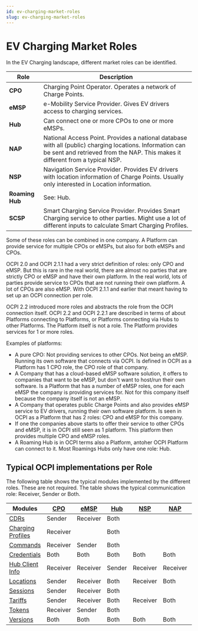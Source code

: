 ```yaml
---
id: ev-charging-market-roles
slug: ev-charging-market-roles
---
```

# EV Charging Market Roles

In the EV Charging landscape, different market roles can be identified.

| Role            | Description                                                                                                                                                                               |
|-----------------|-------------------------------------------------------------------------------------------------------------------------------------------------------------------------------------------|
| **CPO**         | Charging Point Operator. Operates a network of Charge Points.                                                                                                                             |
| **eMSP**        | e-Mobility Service Provider. Gives EV drivers access to charging services.                                                                                                                |
| **Hub**         | Can connect one or more CPOs to one or more eMSPs.                                                                                                                                        |
| **NAP**         | National Access Point. Provides a national database with all (public) charging locations. Information can be sent and retrieved from the NAP. This makes it different from a typical NSP. |
| **NSP**         | Navigation Service Provider. Provides EV drivers with location information of Charge Points. Usually only interested in Location information.                                             |
| **Roaming Hub** | See: Hub.                                                                                                                                                                                 |
| **SCSP**        | Smart Charging Service Provider. Provides Smart Charging service to other parties. Might use a lot of different inputs to calculate Smart Charging Profiles.                              |

Some of these roles can be combined in one company. A Platform can provide service for multiple CPOs or eMSPs, but also
for both eMSPs and CPOs.

OCPI 2.0 and OCPI 2.1.1 had a very strict definition of roles: only CPO and eMSP. But this is rare in the real world,
there are almost no parties that are strictly CPO or eMSP and have their own platform. In the real world, lots of
parties provide service to CPOs that are not running their own platform. A lot of CPOs are also eMSP. With OCPI 2.1.1
and earlier that meant having to set up an OCPI connection per role.

OCPI 2.2 introduced more roles and abstracts the role from the OCPI connection itself. OCPI 2.2 and OCPI 2.2.1 are
described in terms of about Platforms connecting to Platforms, or Platforms connecting via Hubs to other Platforms. The
Platform itself is not a role. The Platform provides services for 1 or more roles.

Examples of platforms:

* A pure CPO: Not providing services to other CPOs. Not being an eMSP. Running its own software that connects via OCPI.
  Is defined in OCPI as a Platform has 1 CPO role, the CPO role of that company.
* A Company that has a cloud-based eMSP software solution, it offers to companies that want to be eMSP, but don't want
  to host/run their own software. Is a Platform that has a number of eMSP roles, one for each eMSP the company is
  providing services for. Not for this company itself because the company itself is not an eMSP.
* A Company that operates public Charge Points and also provides eMSP service to EV drivers, running their own software
  platform. Is seen in OCPI as a Platform that has 2 roles: CPO and eMSP for this company.
* If one the companies above starts to offer their service to other CPOs and eMSP, it is in OCPI still seen as 1
  platform. This platform then provides multiple CPO and eMSP roles.
* A Roaming Hub is in OCPI terms also a Platform, antoher OCPI Platform can connect to it. Most Roamings Hubs only have
  one role: Hub.

## Typical OCPI implementations per Role

The following table shows the typical modules implemented by the different roles. These are not required. The table
shows the typical communication role: Receiver, Sender or Both.

| Modules                                                           | [CPO](/07-types/01-intro.md#role-enum) | [eMSP](/07-types/01-intro.md#role-enum) | [Hub](/07-types/01-intro.md#role-enum) | [NSP](/07-types/01-intro.md#role-enum) | [NAP](/07-types/01-intro.md#role-enum) | [SCSP](/07-types/01-intro.md#role-enum) |
|-------------------------------------------------------------------|----------------------------------------|-----------------------------------------|----------------------------------------|----------------------------------------|----------------------------------------|-----------------------------------------|
| [CDRs](/06-modules/05-cdrs/01-intro.md)                           | Sender                                 | Receiver                                | Both                                   |                                        |                                        |                                         |
| [Charging Profiles](/06-modules/09-charging-profiles/01-intro.md) | Receiver                               |                                         | Both                                   |                                        |                                        | Sender                                  |
| [Commands](/06-modules/08-commands/01-intro.md)                   | Receiver                               | Sender                                  | Both                                   |                                        |                                        |                                         |
| [Credentials](/06-modules/02-credentials/01-intro.md)             | Both                                   | Both                                    | Both                                   | Both                                   | Both                                   | Both                                    |
| [Hub Client Info](/06-modules/10-hubclientinfo/01-intro.md)       | Receiver                               | Receiver                                | Sender                                 | Receiver                               | Receiver                               | Receiver                                |
| [Locations](https://ocpi.dev)                                     | Sender                                 | Receiver                                | Both                                   | Receiver                               | Both                                   |                                         |
| [Sessions](https://ocpi.dev)                                      | Sender                                 | Receiver                                | Both                                   |                                        |                                        | Receiver                                |
| [Tariffs](https://ocpi.dev)                                       | Sender                                 | Receiver                                | Both                                   | Receiver                               | Both                                   |                                         |
| [Tokens](https://ocpi.dev)                                        | Receiver                               | Sender                                  | Both                                   |                                        |                                        |                                         |
| [Versions](/06-modules/01-versions/01-intro.md)                   | Both                                   | Both                                    | Both                                   | Both                                   | Both                                   | Both                                    |
